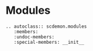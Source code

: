 # Modules

<!-- TODO: Add description of how to use modules objects here -->

```{eval-rst}
.. autoclass:: scdemon.modules
   :members:
   :undoc-members:
   :special-members: __init__

```


